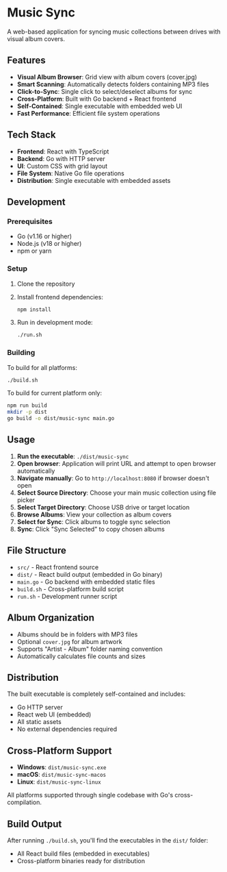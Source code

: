 # Music Sync

A web-based application for syncing music collections between drives with visual album covers.

## Features

- **Visual Album Browser**: Grid view with album covers (cover.jpg)
- **Smart Scanning**: Automatically detects folders containing MP3 files
- **Click-to-Sync**: Single click to select/deselect albums for sync
- **Cross-Platform**: Built with Go backend + React frontend
- **Self-Contained**: Single executable with embedded web UI
- **Fast Performance**: Efficient file system operations

## Tech Stack

- **Frontend**: React with TypeScript
- **Backend**: Go with HTTP server
- **UI**: Custom CSS with grid layout
- **File System**: Native Go file operations
- **Distribution**: Single executable with embedded assets

## Development

### Prerequisites

- Go (v1.16 or higher)
- Node.js (v18 or higher)
- npm or yarn

### Setup

1. Clone the repository
2. Install frontend dependencies:
   ```bash
   npm install
   ```

3. Run in development mode:
   ```bash
   ./run.sh
   ```

### Building

To build for all platforms:
```bash
./build.sh
```

To build for current platform only:
```bash
npm run build
mkdir -p dist
go build -o dist/music-sync main.go
```

## Usage

1. **Run the executable**: `./dist/music-sync`
2. **Open browser**: Application will print URL and attempt to open browser automatically
3. **Navigate manually**: Go to `http://localhost:8080` if browser doesn't open
4. **Select Source Directory**: Choose your main music collection using file picker
5. **Select Target Directory**: Choose USB drive or target location
6. **Browse Albums**: View your collection as album covers
7. **Select for Sync**: Click albums to toggle sync selection
8. **Sync**: Click "Sync Selected" to copy chosen albums

## File Structure

- `src/` - React frontend source
- `dist/` - React build output (embedded in Go binary)
- `main.go` - Go backend with embedded static files
- `build.sh` - Cross-platform build script
- `run.sh` - Development runner script

## Album Organization

- Albums should be in folders with MP3 files
- Optional `cover.jpg` for album artwork
- Supports "Artist - Album" folder naming convention
- Automatically calculates file counts and sizes

## Distribution

The built executable is completely self-contained and includes:
- Go HTTP server
- React web UI (embedded)
- All static assets
- No external dependencies required

## Cross-Platform Support

- **Windows**: `dist/music-sync.exe`
- **macOS**: `dist/music-sync-macos`
- **Linux**: `dist/music-sync-linux`

All platforms supported through single codebase with Go's cross-compilation.

## Build Output

After running `./build.sh`, you'll find the executables in the `dist/` folder:
- All React build files (embedded in executables)
- Cross-platform binaries ready for distribution